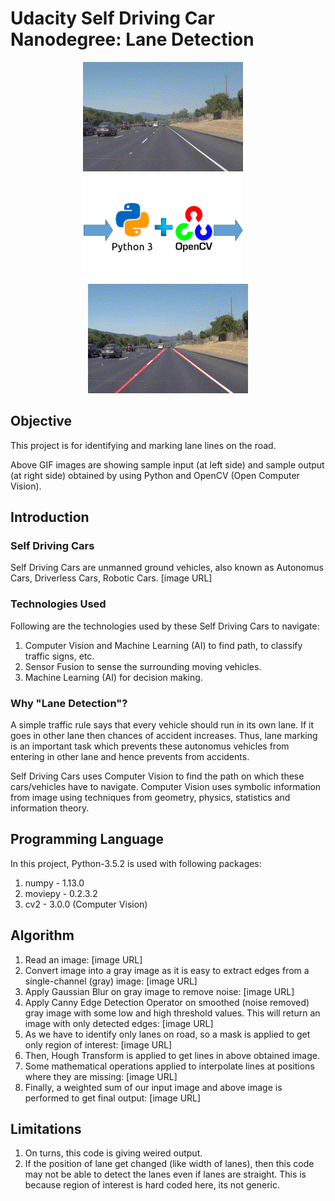 # Udacity Self Driving Car Nanodegree: Lane Detection

<p align="center">
<img src="https://github.com/sansinghsanjay/udacity_self_driving_car_lane_detection/blob/master/sample_input_output/sample_input.gif">
&nbsp &nbsp
<img src="https://github.com/sansinghsanjay/udacity_self_driving_car_lane_detection/blob/master/technologies_used/technologies_used.png">
&nbsp &nbsp
<img src="https://github.com/sansinghsanjay/udacity_self_driving_car_lane_detection/blob/master/sample_input_output/sample_output.gif">
</p>

## Objective
This project is for identifying and marking lane lines on the road.

Above GIF images are showing sample input (at left side) and sample output (at right side) obtained by using Python and OpenCV (Open Computer Vision).

## Introduction

### Self Driving Cars
Self Driving Cars are unmanned ground vehicles, also known as Autonomus Cars, Driverless Cars, Robotic Cars. 
[image URL]

### Technologies Used
Following are the technologies used by these Self Driving Cars to navigate:
1. Computer Vision and Machine Learning (AI) to find path, to classify traffic signs, etc.
2. Sensor Fusion to sense the surrounding moving vehicles.
3. Machine Learning (AI) for decision making.

### Why "Lane Detection"?
A simple traffic rule says that every vehicle should run in its own lane. If it goes in other lane then chances of accident increases. Thus, lane marking is an important task which prevents these autonomus vehicles from entering in other lane and hence prevents from accidents.

Self Driving Cars uses Computer Vision to find the path on which these cars/vehicles have to navigate. Computer Vision uses symbolic information from image using techniques from geometry, physics, statistics and information theory.


## Programming Language
In this project, Python-3.5.2 is used with following packages:
1. numpy - 1.13.0
2. moviepy - 0.2.3.2
3. cv2 - 3.0.0 (Computer Vision)

## Algorithm
1. Read an image: [image URL]
2. Convert image into a gray image as it is easy to extract edges from a single-channel (gray) image: [image URL]
3. Apply Gaussian Blur on gray image to remove noise: [image URL]
4. Apply Canny Edge Detection Operator on smoothed (noise removed) gray image with some low and high threshold values. This will return an image with only detected edges: [image URL]
5. As we have to identify only lanes on road, so a mask is applied to get only region of interest: [image URL]
6. Then, Hough Transform is applied to get lines in above obtained image.
7. Some mathematical operations applied to interpolate lines at positions where they are missing: [image URL]
8. Finally, a weighted sum of our input image and above image is performed to get final output: [image URL]

## Limitations
1. On turns, this code is giving weired output.
2. If the position of lane get changed (like width of lanes), then this code may not be able to detect the lanes even if lanes are straight. This is because region of interest is hard coded here, its not generic.
